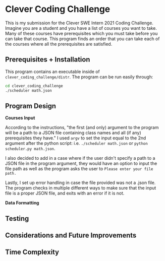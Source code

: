 # Clever Coding Challenge
This is my submission for the Clever SWE Intern 2021 Coding Challenge. Imagine you are a student and you have a list of courses you want to take. Many of these courses have prerequisites which you must take before you can take that course. This program finds an order that you can take each of the courses where all the prerequisites are satisfied.

## Prerequisites + Installation
This program contains an executable inside of `clever_coding_challenge/distr`. The program can be run easily through:
```bash
cd clever_coding_challenge
./scheduler math.json
```

## Program Design
**Courses Input** 

According to the instructions, "the first (and only) argument to the program will be a path to a JSON file containing class names and all (if any) prerequisites they have." I used `argv` to set the input equal to the 2nd argument after the python script: i.e. `./scheduler math.json` or `python scheduler.py math.json`. 

I also decided to add in a case where if the user didn't specify a path to a JSON file in the program argument, they would have an option to input the file path as well as the program asks the user to `Please enter your file path.` 

Lastly, I set up error handling in case the file provided was not a .json file. The program checks in multiple different ways to make sure that the input file is a proper JSON file, and exits with an error if it is not.

**Data Formatting** 

## Testing

## Considerations and Future Improvements

## Time Complexity

